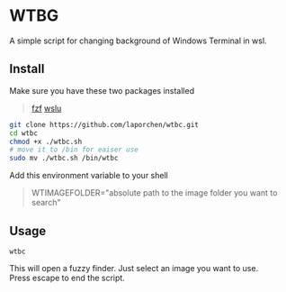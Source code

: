 # WTBG
A simple script for changing background of Windows Terminal in wsl.
## Install
Make sure you have these two packages installed
> [fzf](https://github.com/junegunn/fzf#using-linux-package-managers)
> [wslu](https://wslutiliti.es/wslu/install.html)

```sh
git clone https://github.com/laporchen/wtbc.git
cd wtbc
chmod +x ./wtbc.sh
# move it to /bin for eaiser use
sudo mv ./wtbc.sh /bin/wtbc
```
Add this environment variable to your shell

> WTIMAGEFOLDER="absolute path to the image folder you want to search"
## Usage

```shell
wtbc
```
This will open a fuzzy finder. Just select an image you want to use.  
Press escape to end the script.
